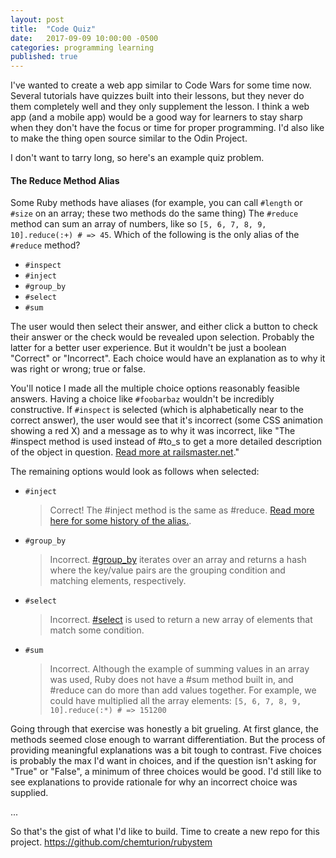 ```yaml
---
layout: post
title:  "Code Quiz"
date:   2017-09-09 10:00:00 -0500
categories: programming learning
published: true
---
```

I've wanted to create a web app similar to Code Wars for some time now. Several tutorials have quizzes built into their lessons, but they never do them completely well and they only supplement the lesson. I think a web app (and a mobile app) would be a good way for learners to stay sharp when they don't have the focus or time for proper programming. I'd also like to make the thing open source similar to the Odin Project.

I don't want to tarry long, so here's an example quiz problem.

#### The Reduce Method Alias
Some Ruby methods have aliases (for example, you can call `#length` or `#size` on an array; these two methods do the same thing) The `#reduce` method can sum an array of numbers, like so `[5, 6, 7, 8, 9, 10].reduce(:+) # => 45`. Which of the following is the only alias of the `#reduce` method?

- `#inspect`
- `#inject`
- `#group_by`
- `#select`
- `#sum`

The user would then select their answer, and either click a button to check their answer or the check would be revealed upon selection. Probably the latter for a better user experience. But it wouldn't be just a boolean "Correct" or "Incorrect". Each choice would have an explanation as to why it was right or wrong; true or false.

You'll notice I made all the multiple choice options reasonably feasible answers. Having a choice like `#foobarbaz` wouldn't be incredibly constructive. If `#inspect` is selected (which is alphabetically near to the correct answer), the user would see that it's incorrect (some CSS animation showing a red X) and a message as to why it was incorrect, like "The #inspect method is used instead of #to_s to get a more detailed description of the object in question. [Read more at railsmaster.net](http://railsmaster.net/2016/09/23/inspect-and-to-s-in-ruby-classes/)."

The remaining options would look as follows when selected:

- `#inject`
  > Correct! The #inject method is the same as #reduce. [Read more here for some history of the alias.](https://martinfowler.com/articles/collection-pipeline/reduce.html).
- `#group_by`
  > Incorrect. [#group_by](https://ruby-doc.org/core-2.4.1/Enumerable.html#method-i-group_by) iterates over an array and returns a hash where the key/value pairs are the grouping condition and matching elements, respectively.
- `#select`
  > Incorrect. [#select](https://ruby-doc.org/core-2.4.1/Enumerable.html#method-i-select) is used to return a new array of elements that match some condition.
- `#sum`
  > Incorrect. Although the example of summing values in an array was used, Ruby does not have a #sum method built in, and #reduce can do more than add values together. For example, we could have multiplied all the array elements: `[5, 6, 7, 8, 9, 10].reduce(:*) # => 151200`

Going through that exercise was honestly a bit grueling. At first glance, the methods seemed close enough to warrant differentiation. But the process of providing meaningful explanations was a bit tough to contrast. Five choices is probably the max I'd want in choices, and if the question isn't asking for "True" or "False", a minimum of three choices would be good. I'd still like to see explanations to provide rationale for why an incorrect choice was supplied.

...

So that's the gist of what I'd like to build. Time to create a new repo for this project. https://github.com/chemturion/rubystem
